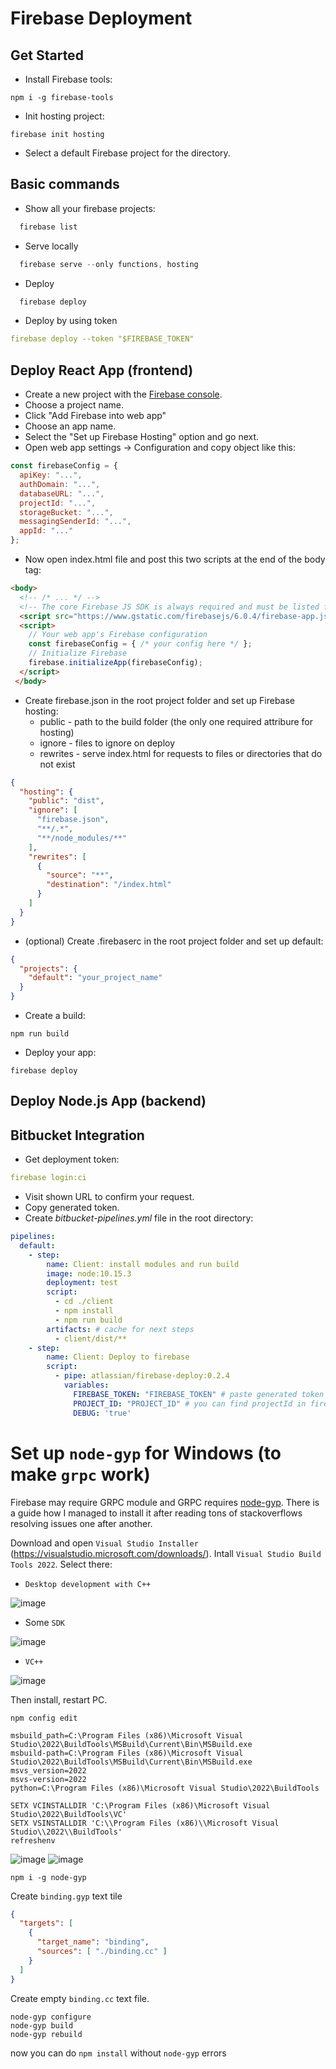 # Firebase Deployment

## Get Started
* Install Firebase tools:
```yarn
npm i -g firebase-tools
```
* Init hosting project:
```yarn
firebase init hosting
```
* Select a default Firebase project for the directory.

## Basic commands
* Show all your firebase projects:
```js
  firebase list
```
* Serve locally
```js
  firebase serve --only functions, hosting
```
* Deploy
```js
  firebase deploy
```
* Deploy by using token
```yml
firebase deploy --token "$FIREBASE_TOKEN"
```

## Deploy React App (frontend)

* Create a new project with the [Firebase console](https://console.firebase.google.com).
* Choose a project name.
* Click "Add Firebase into web app"
* Choose an app name.
* Select the "Set up  Firebase Hosting" option and go next.
* Open web app settings -> Configuration and copy object like this:
```js
const firebaseConfig = {
  apiKey: "...",
  authDomain: "...",
  databaseURL: "...",
  projectId: "...",
  storageBucket: "...",
  messagingSenderId: "...",
  appId: "..."
};
```
* Now open index.html file and post this two scripts at the end of the body tag:
```HTML
<body>
  <!-- /* ... */ -->
  <!-- The core Firebase JS SDK is always required and must be listed first -->
  <script src="https://www.gstatic.com/firebasejs/6.0.4/firebase-app.js"></script>
  <script>
    // Your web app's Firebase configuration
    const firebaseConfig = { /* your config here */ };
    // Initialize Firebase
    firebase.initializeApp(firebaseConfig);
  </script>
 </body>
```
* Create firebase.json in the root project folder and set up Firebase hosting:  
  * public - path to the build folder (the only one required attribure for hosting)
  * ignore - files to ignore on deploy
  * rewrites - serve index.html for requests to files or directories that do not exist
```json
{
  "hosting": {
    "public": "dist",
    "ignore": [
      "firebase.json",
      "**/.*",
      "**/node_modules/**"
    ],
    "rewrites": [
      {
        "source": "**",
        "destination": "/index.html"
      }
    ]
  }
}
```
* (optional) Create .firebaserc in the root project folder and set up default:
```json
{
  "projects": {
    "default": "your_project_name"
  }
}
```
* Create a build:
```NPM
npm run build
```
* Deploy your app:
```npm
firebase deploy
```

## Deploy Node.js App (backend)

## Bitbucket Integration
* Get deployment token:
```yml
firebase login:ci
```
* Visit shown URL to confirm your request.
* Copy generated token.
* Create *bitbucket-pipelines.yml* file in the root directory:
```yml
pipelines:
  default:
    - step:
        name: Client: install modules and run build
        image: node:10.15.3
        deployment: test
        script:
          - cd ./client
          - npm install
          - npm run build
        artifacts: # cache for next steps
          - client/dist/**
    - step:
        name: Client: Deploy to firebase
        script:
          - pipe: atlassian/firebase-deploy:0.2.4
            variables:
              FIREBASE_TOKEN: "FIREBASE_TOKEN" # paste generated token
              PROJECT_ID: "PROJECT_ID" # you can find projectId in firebase config
              DEBUG: 'true'
```


# Set up `node-gyp` for Windows (to make `grpc` work)

Firebase may require GRPC module and GRPC requires [node-gyp](https://github.com/nodejs/node-gyp).
There is a guide how I managed to install it after reading tons of stackoverflows resolving issues one after another.

Download and open `Visual Studio Installer` (https://visualstudio.microsoft.com/downloads/).
Intall `Visual Studio Build Tools 2022`. Select there:
* `Desktop development with C++`

![image](https://github.com/Max-Starling/Notes/assets/22237384/edb4764e-7e59-412d-bce5-477962bbed1c)

* Some `SDK`

![image](https://github.com/Max-Starling/Notes/assets/22237384/f2e17f8b-72e3-48bf-a9de-456db9d52b01)

* `VC++`

![image](https://github.com/Max-Starling/Notes/assets/22237384/f1dc472f-6870-4300-91de-0d8eae83f0a8)

Then install, restart PC.

```
npm config edit

msbuild_path=C:\Program Files (x86)\Microsoft Visual Studio\2022\BuildTools\MSBuild\Current\Bin\MSBuild.exe
msbuild-path=C:\Program Files (x86)\Microsoft Visual Studio\2022\BuildTools\MSBuild\Current\Bin\MSBuild.exe
msvs_version=2022
msvs-version=2022
python=C:\Program Files (x86)\Microsoft Visual Studio\2022\BuildTools
```

```
SETX VCINSTALLDIR 'C:\Program Files (x86)\Microsoft Visual Studio\2022\BuildTools\VC'
SETX VSINSTALLDIR 'C:\\Program Files (x86)\\Microsoft Visual Studio\\2022\\BuildTools'
refreshenv
```
![image](https://github.com/Max-Starling/Notes/assets/22237384/5dbe6296-09c7-4cf8-aa03-d514e247201a)
![image](https://github.com/Max-Starling/Notes/assets/22237384/7a892ee6-b4cc-46ea-bd32-bb34dce4c238)

```
npm i -g node-gyp
```

Create `binding.gyp` text tile
```json
{
  "targets": [
    {
      "target_name": "binding",
      "sources": [ "./binding.cc" ]
    }
  ]
}
```
Create empty `binding.cc` text file.

```
node-gyp configure
node-gyp build
node-gyp rebuild
```
now you can do `npm install` without `node-gyp` errors

